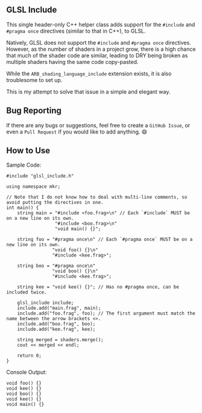 ## GLSL Include
This single header-only C++ helper class adds support for the `#include` and `#pragma once` directives (similar to that in C++), to GLSL.

Natively, GLSL does not support the `#include` and `#pragma once` directives.
However, as the number of shaders in a project grow, there is a high chance that much of the shader code are similar, leading to DRY being broken as multiple shaders having the same code copy-pasted.

While the `ARB_shading_language_include` extension exists, it is also troublesome to set up.

This is my attempt to solve that issue in a simple and elegant way.

## Bug Reporting
If there are any bugs or suggestions, feel free to create a `GitHub Issue`, or even a `Pull Request` if you would like to add anything. 😄

## How to Use
Sample Code:
```
#include "glsl_include.h"

using namespace mkr;

// Note that I do not know how to deal with multi-line comments, so avoid putting the directives in one.
int main() {
    string main = "#include <foo.frag>\n" // Each `#include` MUST be on a new line on its own.
                  "#include <boo.frag>\n"
                  "void main() {}";

    string foo = "#pragma once\n" // Each `#pragma once` MUST be on a new line on its own.
                 "void foo() {}\n"
                 "#include <kee.frag>";

    string boo = "#pragma once\n"
                 "void boo() {}\n"
                 "#include <kee.frag>";

    string kee = "void kee() {}"; // Has no #pragma once, can be included twice.

    glsl_include include;
    include.add("main.frag", main); 
    include.add("foo.frag", foo); // The first argument must match the name between the arrow brackets <>.
    include.add("boo.frag", boo);
    include.add("kee.frag", kee);

    string merged = shaders.merge();
    cout << merged << endl;

    return 0;
}
```

Console Output:
```
void foo() {}
void kee() {}
void boo() {}
void kee() {}
void main() {}
```
